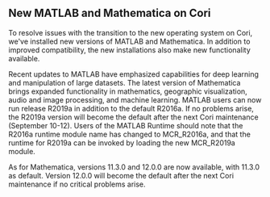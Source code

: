 ## New MATLAB and Mathematica on Cori

To resolve issues with the transition to the new operating system 
on Cori, we've installed new versions of MATLAB and Mathematica. 
In addition to improved compatibility, the new installations also make new 
functionality available. 

Recent updates to MATLAB have emphasized 
capabilities for deep learning and manipulation of large datasets. The 
latest version of Mathematica brings expanded functionality in 
mathematics, geographic visualization, audio and image processing, and 
machine learning. MATLAB users can now run release R2019a in addition to 
the default R2016a. If no problems arise, the R2019a version will become 
the default after the next Cori maintenance (September 10-12). Users of 
the MATLAB Runtime should note that the R2016a runtime module name has 
changed to MCR_R2016a, and that the runtime for R2019a can be invoked by 
loading the new MCR_R2019a module. 

As for Mathematica, versions 11.3.0 and 12.0.0 are now available, with 11.3.0 
as default.  Version 12.0.0 will become the default after the next Cori 
maintenance if no critical problems arise.
